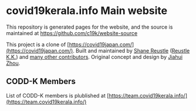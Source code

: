 # covid19kerala.info Main website

This repository is generated pages for the website, and the source is maintained at https://github.com/c19k/website-source

This project is a clone of [https://covid19japan.com/](https://covid19japan.com/). Built and maintained by [Shane Reustle](https://twitter.com/reustle) ([Reustle K.K.](https://reustle.co)) and [many other contributors](https://github.com/reustle/covid19japan/graphs/contributors). Original concept and design by [Jiahui Zhou](https://jiahuizhou.design/).


## CODD-K Members

List of CODD-K members is plublished at [https://team.covid19kerala.info/](https://team.covid19kerala.info/)